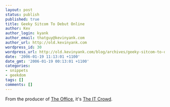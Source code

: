 ```yaml
---
layout: post
status: publish
published: true
title: Geeky Sitcom To Debut Online
author: Kev
author_login: kyank
author_email: thatguy@kevinyank.com
author_url: http://old.kevinyank.com
wordpress_id: 30
wordpress_url: http://old.kevinyank.com/blog/archives/geeky-sitcom-to-debut-online/
date: '2006-01-19 11:13:01 +1100'
date_gmt: '2006-01-19 00:13:01 +1100'
categories:
- snippets
- geekdom
tags: []
comments: []
---
```

<p>From the producer of <a href="http://www.bbc.co.uk/theoffice/">The Office</a>, it's <a href="http://www.channel4.com/entertainment/tv/microsites/I/itcrowd/">The IT Crowd</a>.</p>
